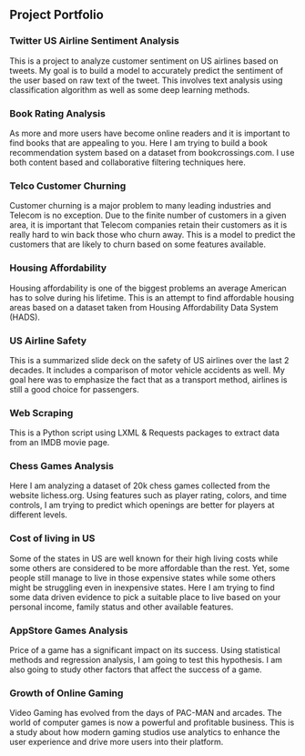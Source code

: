 ## Project Portfolio

### Twitter US Airline Sentiment Analysis

This is a project to analyze customer sentiment on US airlines based on tweets. My goal is to build a model to accurately predict the sentiment of the user based on raw text of the tweet. This involves text analysis using classification algorithm as well as some deep learning methods.

### Book Rating Analysis

As more and more users have become online readers and it is important to find books that are appealing to you. Here I am trying to build a book recommendation system based on a dataset from bookcrossings.com. I use both content based and collaborative filtering techniques here.

### Telco Customer Churning

Customer churning is a major problem to many leading industries and Telecom is no exception. Due to the finite number of customers in a given area, it is important that Telecom companies retain their customers as it is really hard to win back those who churn away. This is a model to predict the customers that are likely to churn based on some features available.

### Housing Affordability

Housing affordability is one of the biggest problems an average American has to solve during his lifetime. This is an attempt to find affordable housing areas based on a dataset taken from Housing Affordability Data System (HADS).

### US Airline Safety

This is a summarized slide deck on the safety of US airlines over the last 2 decades. It includes a comparison of motor vehicle accidents as well. My goal here was to emphasize the fact that as a transport method, airlines is still a good choice for passengers.

### Web Scraping

This is a Python script using LXML & Requests packages to extract data from an IMDB movie page.

### Chess Games Analysis

Here I am analyzing a dataset of 20k chess games collected from the website lichess.org. Using features such as player rating, colors, and time controls, I am trying to predict which openings are better for players at different levels.

### Cost of living in US

Some of the states in US are well known for their high living costs while some others are considered to be more affordable than the rest. Yet, some people still manage to live in those expensive states while some others might be struggling even in inexpensive states. Here I am trying to find some data driven evidence to pick a suitable place to live based on your personal income, family status and other available features.

### AppStore Games Analysis

Price of a game has a significant impact on its success. Using statistical methods and regression analysis, I am going to test this hypothesis. I am also going to study other factors that affect the success of a game.

### Growth of Online Gaming

Video Gaming has evolved from the days of PAC-MAN and arcades. The world of computer games is now a powerful and profitable business. This is a study about how modern gaming studios use analytics to enhance the user experience and drive more users into their platform.

